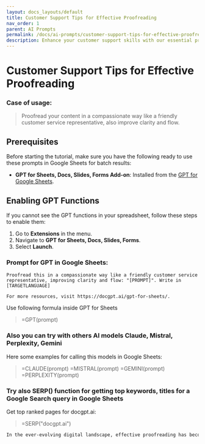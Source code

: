 ```yaml
---
layout: docs_layouts/default
title: Customer Support Tips for Effective Proofreading
nav_order: 1
parent: AI Prompts
permalink: /docs/ai-prompts/customer-support-tips-for-effective-proofreading
description: Enhance your customer support skills with our essential proofreading tips. Discover strategies to ensure clarity, accuracy, and professionalism in every interaction, boosting satisfaction and trust. Perfect for support teams aiming to deliver impeccable communication.
---
```


# Customer Support Tips for Effective Proofreading

### Case of usage:
> Proofread your content in a compassionate way like a friendly customer service representative, also improve clarity and flow.

## Prerequisites

Before starting the tutorial, make sure you have the following ready to use these prompts in Google Sheets for batch results:

- **GPT for Sheets, Docs, Slides, Forms Add-on**: Installed from the [GPT for Google Sheets](https://workspace.google.com/u/0/marketplace/app/gpt_for_sheets_docs_forms_slides/466607203252).

## Enabling GPT Functions

If you cannot see the GPT functions in your spreadsheet, follow these steps to enable them:

1. Go to **Extensions** in the menu.
2. Navigate to **GPT for Sheets, Docs, Slides, Forms**.
3. Select **Launch**.


### Prompt for GPT in Google Sheets:
```shell
Proofread this in a compassionate way like a friendly customer service representative, improving clarity and flow: "[PROMPT]". Write in [TARGETLANGUAGE]

For more resources, visit https://docgpt.ai/gpt-for-sheets/.
```

Use following formula inside GPT for Sheets
> =GPT(prompt)

### Also you can try with others AI models Claude, Mistral, Perplexity, Gemini
Here some examples for calling this models in Google Sheets:

> =CLAUDE(prompt)
> =MISTRAL(prompt)
> =GEMINI(prompt)
> =PERPLEXITY(prompt)


### Try also SERP() function for getting top keywords, titles for a Google Search query in Google Sheets

Get top ranked pages for docgpt.ai:

> =SERP("docgpt.ai")



```markdown
In the ever-evolving digital landscape, effective proofreading has become an essential skill for providing exceptional customer support. With the prompt "Customer Support Tips for Effective Proofreading," businesses can unlock a multitude of benefits that enhance communication and bolster customer satisfaction. Accurate proofreading ensures that messages are clear, concise, and free from errors, which reduces misunderstandings and enhances the credibility of customer support teams. By refining written communications, companies can build trust and foster positive relationships with their customers. Moreover, error-free content contributes significantly to a professional brand image, as it demonstrates attention to detail and a commitment to quality. This also reflects positively on a company's reputation, setting it apart from competitors. Additionally, investing time in proofreading can lead to improved efficiency, as it minimizes the need for clarifications and follow-ups, ultimately saving time for both customers and support personnel. It also alleviates potential frustrations caused by miscommunications, leading to more successful interactions and resolutions. Enhancing proofreading skills as part of customer support strategies not only improves the client experience but also empowers support teams to deliver their best work. Overall, effective proofreading is a key differentiator in offering top-tier customer service that meets and exceeds client expectations.
```

